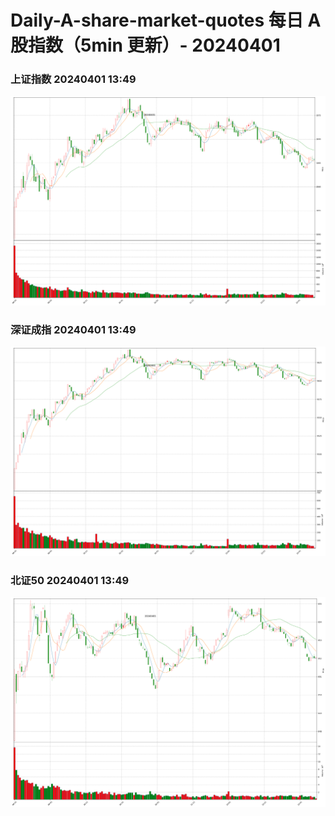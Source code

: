 
# Daily-A-share-market-quotes 每日 A 股指数（5min 更新）- 20240401

### 上证指数 20240401 13:49
![](./fig/2024/4/20240401-sh000001.png)

### 深证成指 20240401 13:49
![](./fig/2024/4/20240401-sz399001.png)

### 北证50 20240401 13:49
![](./fig/2024/4/20240401-bj899050.png)
